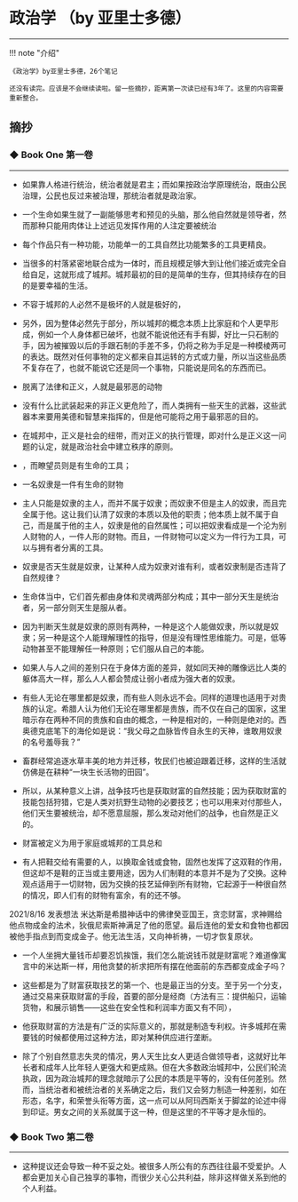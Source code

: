 # 政治学 （by 亚里士多德）
----


!!! note "介绍"

    《政治学》by亚里士多德，26个笔记

    还没有读完。应该是不会继续读啦。留一些摘抄，距离第一次读已经有3年了。这里的内容需要重新整合。

## 摘抄



### ◆  Book One 第一卷
-----

- 如果靠人格进行统治，统治者就是君主；而如果按政治学原理统治，既由公民治理，公民也反过来被治理，那统治者就是政治家。

- 一个生命如果生就了一副能够思考和预见的头脑，那么他自然就是领导者，然而那种只能用肉体让上述远见发挥作用的人注定要被统治

- 每个作品只有一种功能，功能单一的工具自然比功能繁多的工具更精良。

- 当很多的村落紧密地联合成为一体时，而且规模足够大到让他们接近或完全自给自足，这就形成了城邦。城邦最初的目的是简单的生存，但其持续存在的目的是要幸福的生活。

- 不容于城邦的人必然不是极坏的人就是极好的，

- 另外，因为整体必然先于部分，所以城邦的概念本质上比家庭和个人更早形成，例如一个人身体都已破坏，也就不能说他还有手有脚，好比一只石制的手，因为被摧毁以后的手跟石制的手差不多，仍将之称为手足是一种模棱两可的表达。既然对任何事物的定义都来自其运转的方式或力量，所以当这些品质不复存在了，也就不能说它还是同一个事物，只能说是同名的东西而已。

- 脱离了法律和正义，人就是最邪恶的动物

- 没有什么比武装起来的非正义更危险了，而人类拥有一些天生的武器，这些武器本来要用美德和智慧来指挥的，但是他可能将之用于最邪恶的目的。

- 在城邦中，正义是社会的纽带，而对正义的执行管理，即对什么是正义这一问题的认定，就是政治社会中建立秩序的原则。

- ，而瞭望员则是有生命的工具；

- 一名奴隶是一件有生命的财物

- 主人只能是奴隶的主人，而并不属于奴隶；而奴隶不但是主人的奴隶，而且完全属于他。这让我们认清了奴隶的本质以及他的职责；他本质上就不属于自己，而是属于他的主人，奴隶是他的自然属性；可以把奴隶看成是一个沦为别人财物的人，一件人形的财物。而且，一件财物可以定义为一件行为工具，可以与拥有者分离的工具。

- 奴隶是否天生就是奴隶，让某种人成为奴隶对谁有利，或者奴隶制是否违背了自然规律？

- 生命体当中，它们首先都由身体和灵魂两部分构成；其中一部分天生是统治者，另一部分则天生是服从者。

- 因为判断天生就是奴隶的原则有两种，一种是这个人能做奴隶，所以就是奴隶；另一种是这个人能理解理性的指导，但是没有理性思维能力。可是，低等动物甚至不能理解任一种原则；它们服从自己的本能。

- 如果人与人之间的差别只在于身体方面的差异，就如同天神的雕像远比人类的躯体高大一样，那么人人都会赞成让弱小者成为强大者的奴隶。

- 有些人无论在哪里都是奴隶，而有些人则永远不会。同样的道理也适用于对贵族的认定。希腊人认为他们无论在哪里都是贵族，而不仅在自己的国家，这里暗示存在两种不同的贵族和自由的概念，一种是相对的，一种则是绝对的。西奥德克底笔下的海伦如是说：“我父母之血脉皆传自永生的天神，谁敢用奴隶的名号羞辱我？”

- 畜群经常追逐水草丰美的地方并迁移，牧民们也被迫跟着迁移，这样的生活就仿佛是在耕种“一块生长活物的田园”。

- 所以，从某种意义上讲，战争技巧也是获取财富的自然技能；因为获取财富的技能包括狩猎，它是人类对抗野生动物的必要技艺；也可以用来对付那些人，他们天生要被统治，却不愿意屈服，那么发动对他们的战争，也自然是正义的。

- 财富被定义为用于家庭或城邦的工具总和

- 有人把鞋交给有需要的人，以换取金钱或食物，固然也发挥了这双鞋的作用，但这却不是鞋的正当或主要用途，因为人们制鞋的本意并不是为了交换。这种观点适用于一切财物，因为交换的技艺延伸到所有财物，它起源于一种很自然的情况，即人们有的财物有富余，有的还不够。

2021/8/16 发表想法
米达斯是希腊神话中的佛律癸亚国王，贪恋财富，求神赐给他点物成金的法术，狄俄尼索斯神满足了他的愿望。最后连他的爱女和食物也都因被他手指点到而变成金子。他无法生活，又向神祈祷，一切才恢复原状。
- 一个人坐拥大量钱币却要忍饥挨饿，我们怎么能说钱币就是财富呢？难道像寓言中的米达斯一样，用他贪婪的祈求把所有摆在他面前的东西都变成金子吗？

- 这些都是为了财富获取技艺的第一个、也是最正当的分支。至于另一个分支，通过交易来获取财富的手段，首要的部分是经商（方法有三：提供船只，运输货物，和展示销售——这些在安全性和利润率方面又有不同），

- 他获取财富的方法是有广泛的实际意义的，那就是制造专利权。许多城邦在需要钱的时候都使用过这种方法，即对某种供应进行垄断。

- 除了个别自然意志失灵的情况，男人天生比女人更适合做领导者，这就好比年长者和成年人比年轻人更强大和更成熟。但在大多数政治城邦中，公民们轮流执政，因为政治城邦的理念就暗示了公民的本质是平等的，没有任何差别。然而，当统治者和被统治者的关系确定之后，我们又会努力制造一种差别，如在形态，名字，和荣誉头衔等方面，这一点可以从阿玛西斯关于脚盆的论述中得到印证。男女之间的关系就属于这一种，但是这里的不平等才是永恒的。


### ◆  Book Two 第二卷
----------



- 这种提议还会导致一种不妥之处。被很多人所公有的东西往往最不受爱护。人都会更加关心自己独享的事物，而很少关心公共利益，除非这样做关系到他的个人利益。

